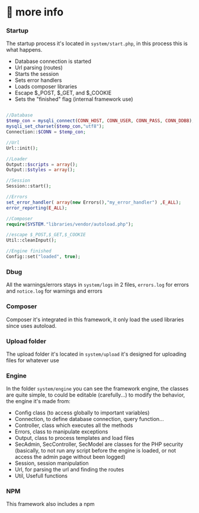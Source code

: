 # :scroll: more info

### Startup
The startup process it's located in `system/start.php`, in this process this is what happens.

- Database connection is started
- Url parsing (routes)
- Starts the session
- Sets error handlers
- Loads composer libraries
- Escape $_POST, $_GET, and $_COOKIE
- Sets the "finished" flag (internal framework use)

``` php

//Database
$temp_con = mysqli_connect(CONN_HOST, CONN_USER, CONN_PASS, CONN_DDBB);
mysqli_set_charset($temp_con,"utf8");
Connection::$CONN = $temp_con;

//Url
Url::init();

//Loader
Output::$scripts = array();
Output::$styles = array();

//Session
Session::start();

//Errors
set_error_handler( array(new Errors(),"my_error_handler") ,E_ALL);
error_reporting(E_ALL);

//Composer
require(SYSTEM."libraries/vendor/autoload.php");

//escape $_POST,$_GET,$_COOKIE
Util::cleanInput();

//Engine finished
Config::set("loaded", true);
```

### Dbug
All the warnings/errors stays in `system/logs` in 2 files, `errors.log` for errors and `notice.log` for warnings and errors

### Composer
Composer it's integrated in this framework, it only load the used libraries since uses autoload.

### Upload folder
The upload folder it's located in `system/upload` it's designed for uploading files for whatever use

### Engine
In the folder `system/engine` you can see the framework engine, the classes are quite simple, to could be editable (carefully...) to modify the behavior, the engine it's made from:

- Config class (to access globally to important variables)
- Connection, to define database connection, query function...
- Controller, class which executes all the methods
- Errors, class to manipulate exceptions
- Output, class to process templates and load files
- SecAdmin, SecController, SecModel are classes for the PHP security (basically, to not run any script before the engine is loaded, or not access the admin page without been logged)
- Session, session manipulation
- Url, for parsing the url and finding the routes
- Util, Usefull functions


### NPM
This framework also includes a npm